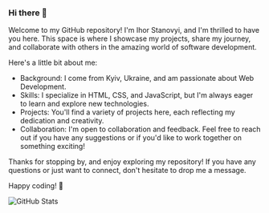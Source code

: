 ### Hi there 👋
Welcome to my GitHub repository! I'm Ihor Stanovyi, and I'm thrilled to have you here. This space is where I showcase my projects, share my journey, and collaborate with others in the amazing world of software development.

Here's a little bit about me:
- Background: I come from Kyiv, Ukraine, and am passionate about Web Development.
- Skills: I specialize in HTML, CSS, and JavaScript, but I'm always eager to learn and explore new technologies.
- Projects: You'll find a variety of projects here, each reflecting my dedication and creativity.
- Collaboration: I'm open to collaboration and feedback. Feel free to reach out if you have any suggestions or if you'd like to work together on something exciting!

Thanks for stopping by, and enjoy exploring my repository! If you have any questions or just want to connect, don't hesitate to drop me a message.

Happy coding! 🚀

![GitHub Stats](https://github-readme-stats.vercel.app/api?username=Stanovyi&theme=radical)
